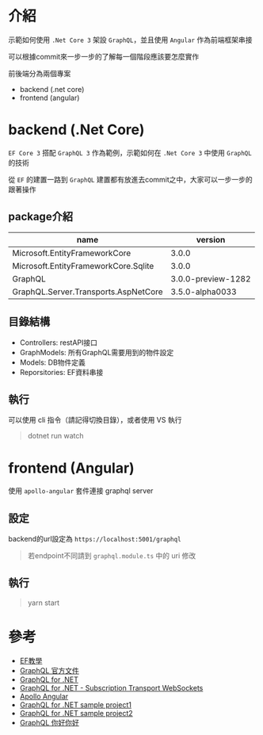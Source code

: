 # 介紹
示範如何使用 `.Net Core 3` 架設 `GraphQL`，並且使用 `Angular` 作為前端框架串接

可以根據commit來一步一步的了解每一個階段應該要怎麼實作

前後端分為兩個專案
* backend (.net core)
* frontend (angular)

# backend (.Net Core)
`EF Core 3` 搭配 `GraphQL 3` 作為範例，示範如何在 `.Net Core 3` 中使用 `GraphQL` 的技術

從 `EF` 的建置一路到 `GraphQL` 建置都有放進去commit之中，大家可以一步一步的跟著操作

## package介紹
|name|version|
|---|---|
|Microsoft.EntityFrameworkCore|3.0.0|
|Microsoft.EntityFrameworkCore.Sqlite|3.0.0|
|GraphQL|3.0.0-preview-1282|
|GraphQL.Server.Transports.AspNetCore|3.5.0-alpha0033|

## 目錄結構
- Controllers: restAPI接口
- GraphModels: 所有GraphQL需要用到的物件設定
- Models: DB物件定義
- Reporsitories: EF資料串接

## 執行
可以使用 cli 指令（請記得切換目錄），或者使用 VS 執行
> dotnet run watch

# frontend (Angular)
使用 `apollo-angular` 套件連接 graphql server

## 設定
backend的url設定為 `https://localhost:5001/graphql`
> 若endpoint不同請到 `graphql.module.ts` 中的 uri 修改

## 執行
> yarn start

# 參考
* [EF教學](https://docs.microsoft.com/zh-tw/ef/core/get-started/?tabs=netcore-cli)
* [GraphQL 官方文件](https://graphql.org/)
* [GraphQL for .NET](https://github.com/graphql-dotnet/graphql-dotnet)
* [GraphQL for .NET - Subscription Transport WebSockets](https://github.com/graphql-dotnet/server)
* [Apollo Angular](https://www.apollographql.com/docs/angular/basics/setup/)
* [GraphQL for .NET sample project1](https://github.com/JacekKosciesza/StarWars)
* [GraphQL for .NET sample project2](https://github.com/graphql-dotnet/examples)
* [GraphQL 你好你好](https://medium.com/inside-codementor/graphql-%E4%BD%A0%E5%A5%BD%E4%BD%A0%E5%A5%BD-8a0ffbe702c7)